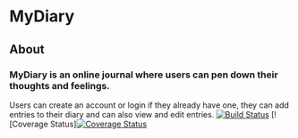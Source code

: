 # MyDiary

About
---------------

### MyDiary is an online journal where users can pen down their thoughts and feelings.
Users can create an account or login if they already have one, they can add entries to their diary and can also view and edit entries.
[![Build Status](https://travis-ci.org/Alameen688/MyDiary.svg?branch=develop)](https://travis-ci.org/Alameen688/MyDiary) [![Coverage Status][![Coverage Status](https://coveralls.io/repos/github/Alameen688/MyDiary/badge.svg?branch=develop)](https://coveralls.io/github/Alameen688/MyDiary?branch=develop)
